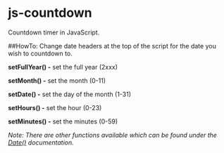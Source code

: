 js-countdown
============

Countdown timer in JavaScript.

##HowTo:
Change date headers at the top of the script for the date you wish to countdown to.

**setFullYear() -** set the full year (2xxx)

**setMonth() -** set the month (0-11)

**setDate() -** set the day of the month (1-31)

**setHours() -** set the hour (0-23)

**setMinutes() -** set the minutes (0-59)

*Note: There are other functions available which can be found under the [Date()](http://www.w3schools.com/jsref/jsref_obj_date.asp) documentation.*
